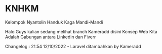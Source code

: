 # KNHKM
Kelompok Nyantolin Handuk Kaga Mandi-Mandi

Halo Guys kalian sedang melihat branch Kameradd disini
Konsep Web Kita Adalah Gabungan antara LinkedIn dan Fiverr

Changelog :
21:54 12/10/2022 - Laravel ditambahkan by Kameradd
